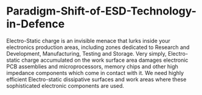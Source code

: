 # Paradigm-Shift-of-ESD-Technology-in-Defence
Electro-Static charge is an invisible menace that lurks inside your electronics production areas, including zones dedicated to Research and Development, Manufacturing, Testing and Storage.  Very simply, Electro-static charge accumulated on the work surface area damages electronic PCB assemblies and microprocessors, memory chips and other high impedance components which come in contact with it.  We need highly efficient Electro-static dissipative surfaces and work areas where these sophisticated electronic components are used.
